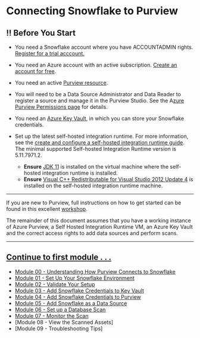 # Connecting Snowflake to Purview

## ‼️ Before You Start

- You need a Snowflake account where you have ACCOUNTADMIN rights. [Register for a trial acccount.](https://signup.snowflake.com/)

- You need an Azure account with an active subscription. [Create an account for free](https://azure.microsoft.com/free/?WT.mc_id=A261C142F).

- You need an active [Purview resource](https://docs.microsoft.com/en-us/azure/purview/create-catalog-portal).
- You will need to be a Data Source Administrator and Data Reader to register a source and manage it in the Purview Studio. See the A[zure Purview Permissions page](https://docs.microsoft.com/en-us/azure/purview/catalog-permissions) for details.
- You need an [Azure Key Vault](https://docs.microsoft.com/en-us/azure/key-vault/general/basic-concepts), in which you can store your Snowflake credentials.
- Set up the latest self-hosted integration runtime. For more information, see the [create and configure a self-hosted integration runtime guide](https://docs.microsoft.com/en-us/azure/purview/manage-integration-runtimes). The minimal supported Self-hosted Integration Runtime version is 5.11.7971.2.
  -  **Ensure** [JDK 11](https://www.oracle.com/java/technologies/javase/jdk11-archive-downloads.html) is installed on the virtual machine where the self-hosted integration runtime is installed.<br> 
  - **Ensure** [Visual C++ Redistributable for Visual Studio 2012 Update 4](https://www.microsoft.com/download/details.aspx?id=30679) is installed on the self-hosted integration runtime machine.<br> 


*****

If you are new to Purview, full instructions on how to get started can be found in this excellent [workshop](https://github.com/tayganr/purviewlab).

The remainder of this document assumes that you have a working instance of Azure Purview, a Self Hosted Integration Runtime VM, an Azure Key Vault and the correct access rights to add data sources and perform scans. 
***

## [Continue to first module . . .](/modules/module00.md)

- [Module 00 - Understanding How Purview Connects to Snowflake](https://github.com/christinaleo-snowflake/snowflake_purview/blob/main/modules/module00.md#understanding-how-purview-connects-to-snowflake)
- [Module 01 - Set Up Your Snowflake Environment](https://github.com/christinaleo-snowflake/snowflake_purview/blob/main/modules/module01.md#set-up-your-snowflake-environment)
- [Module 02 - Validate Your Setup](https://github.com/christinaleo-snowflake/snowflake_purview/blob/main/modules/module02.md#validate-your-setup)
- [Module 03 - Add Snowflake Credentials to Key Vault](https://github.com/christinaleo-snowflake/snowflake_purview/blob/main/modules/module03.md#add-snowflake-credentials-to-azure-key-vault)
- [Module 04 - Add Snowflake Credentials to Purview](https://github.com/christinaleo-snowflake/snowflake_purview/blob/main/modules/module04.md#add-the-snowflake-credentials-to-purview)
- [Module 05 - Add Snowflake as a Data Source](https://github.com/christinaleo-snowflake/snowflake_purview/blob/main/modules/module05.md#add-snowflake-as-a-data-source)
- [Module 06 - Set up a Database Scan](https://github.com/christinaleo-snowflake/snowflake_purview/blob/main/modules/module06.md#set-up-a-database-scan)
- [Module 07 - Monitor the Scan](https://github.com/christinaleo-snowflake/snowflake_purview/blob/main/modules/module07.md#monitor-the-scan)
- [Module 08 - View the Scanned Assets]
- [Module 09 - Troubleshooting Tips]
